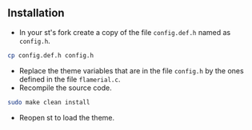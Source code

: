 ## Installation

-   In your st's fork create a copy of the file `config.def.h` named as
    `config.h`.

```bash
cp config.def.h config.h
```

-   Replace the theme variables that are in the file `config.h` by the ones
    defined in the file `flamerial.c`.
-   Recompile the source code.

```bash
sudo make clean install
```

-   Reopen st to load the theme.
